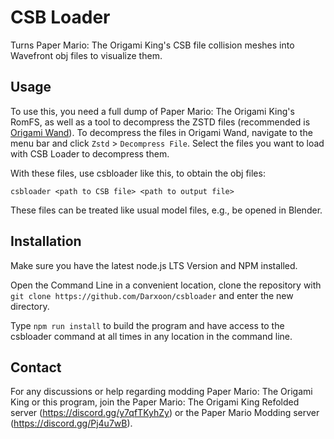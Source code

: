 # CSB Loader

Turns Paper Mario: The Origami King's CSB file collision meshes into Wavefront obj files to visualize them.

## Usage

To use this, you need a full dump of Paper Mario: The Origami King's RomFS, as well as a tool to decompress the ZSTD files (recommended is [Origami Wand](https://darxoon.neocities.org/OrigamiWand)). To decompress the files in Origami Wand, navigate to the menu bar and click `Zstd` > `Decompress File`. Select the files you want to load with CSB Loader to decompress them.

With these files, use csbloader like this, to obtain the obj files:

```csbloader <path to CSB file> <path to output file>```

These files can be treated like usual model files, e.g., be opened in Blender.

## Installation

Make sure you have the latest node.js LTS Version and NPM installed.

Open the Command Line in a convenient location, clone the repository with ```git clone https://github.com/Darxoon/csbloader``` and enter the new directory.

Type ```npm run install``` to build the program and have access to the csbloader command at all times in any location in the command line.

## Contact

For any discussions or help regarding modding Paper Mario: The Origami King or this program, join the Paper Mario: The Origami King Refolded server (<https://discord.gg/y7qfTKyhZy>) or the Paper Mario Modding server (<https://discord.gg/Pj4u7wB>).
